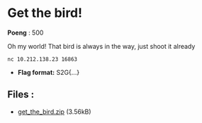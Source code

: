 # Get the bird!
**Poeng** : 500

Oh my world! That bird is always in the way, just shoot it already
    
    
    nc 10.212.138.23 16863


- **Flag format:** S2G{...}

## Files : 

 - [get_the_bird.zip](./get_the_bird.zip) (3.56kB)